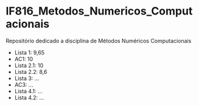 # IF816_Metodos_Numericos_Computacionais
Repositório dedicado a disciplina de Métodos Numéricos Computacionais

- Lista 1: 9,65
- AC1: 10
- Lista 2.1: 10
- Lista 2.2: 8,6
- Lista 3: ...
- AC3: ...
- Lista 4.1: ...
- Lista 4.2: ...
